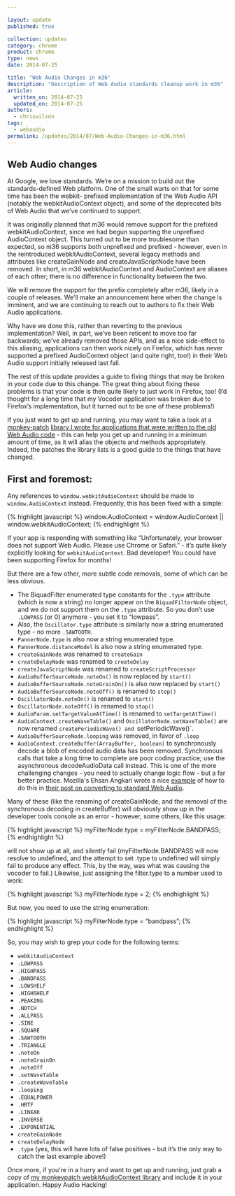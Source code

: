 ```yaml
---

layout: update
published: true

collection: updates
category: chrome
product: chrome
type: news
date: 2014-07-25

title: "Web Audio Changes in m36"
description: "Description of Web Audio standards cleanup work in m36"
article:
  written_on: 2014-07-25
  updated_on: 2014-07-25
authors:
  - chriswilson
tags:
  - webaudio
permalink: /updates/2014/07/Web-Audio-Changes-in-m36.html
---
```

Web Audio changes
--------------------

At Google, we love standards.  We’re on a mission to build out the standards-defined Web platform.  One of the small warts on that for some time has been the webkit- prefixed implementation of the Web Audio API (notably the webkitAudioContext object), and some of the deprecated bits of Web Audio that we’ve continued to support.

It was originally planned that m36 would remove support for the prefixed webkitAudioContext, since we had begun supporting the unprefixed AudioContext object. This turned out to be more troublesome than expected, so m36 supports both unprefixed and prefixed - however, even in the reintroduced webkitAudioContext, several legacy methods and attributes like createGainNode and createJavaScriptNode have been removed. In short, in m36 webkitAudioContext and AudioContext are aliases of each other; there is no difference in functionality between the two.

We will remove the support for the prefix completely after m36, likely in a couple of releases. We'll make an announcement here when the change is imminent, and we are continuing to reach out to authors to fix their Web Audio applications.

Why have we done this, rather than reverting to the previous implementation?  Well, in part, we’ve been reticent to move too far backwards; we’ve already removed those APIs, and as a nice side-effect to this aliasing, applications can then work nicely on Firefox, which has never supported a prefixed AudioContext object (and quite right, too!) in their Web Audio support initially released last fall.

The rest of this update provides a guide to fixing things that may be broken in your code due to this change.  The great thing about fixing these problems is that your code is then quite likely to just work in Firefox, too!  (I’d thought for a long time that my Vocoder application was broken due to Firefox’s implementation, but it turned out to be one of these problems!)

If you just want to get up and running, you may want to take a look at a [monkey-patch](http://en.wikipedia.org/wiki/Monkey_patch) [library I wrote for applications that were written to the old Web Audio code](https://github.com/cwilso/webkitAudioContext-MonkeyPatch) - this can help you get up and running in a minimum amount of time, as it will alias the objects and methods appropriately.  Indeed, the patches the library lists is a good guide to the things that have changed.

First and foremost:
------------------
Any references to `window.webkitAudioContext` should be made to `window.AudioContext` instead.  Frequently, this has been fixed with a simple:

{% highlight javascript %}
window.AudioContext = window.AudioContext || window.webkitAudioContext;
{% endhighlight %}

If your app is responding with something like “Unfortunately, your browser does not support Web Audio.  Please use Chrome or Safari.” - it’s quite likely explicitly looking for `webkitAudioContext`.  Bad developer!  You could have been supporting Firefox for months!

But there are a few other, more subtle code removals, some of which can be less obvious.

* The BiquadFilter enumerated type constants for the `.type` attribute (which is now a string) no longer appear on the `BiquadFilterNode` object, and we do not support them on the `.type` attribute.  So you don’t use `.LOWPASS` (or 0) anymore - you set it to “lowpass”.
* Also, the `Oscillator.type` attribute is similarly now a string enumerated type - no more `.SAWTOOTH`.
* `PannerNode.type` is also now a string enumerated type.
* `PannerNode.distanceModel` is also now a string enumerated type.
* `createGainNode` was renamed to `createGain`
* `createDelayNode` was renamed to `createDelay`
* `createJavaScriptNode` was renamed to `createScriptProcessor`
* `AudioBufferSourceNode.noteOn()` is now replaced by `start()`
* `AudioBufferSourceNode.noteGrainOn()` is also now replaced by `start()`
* `AudioBufferSourceNode.noteOff()` is renamed to `stop()`
* `OscillatorNode.noteOn()` is renamed to `start()`
* `OscillatorNode.noteOff()` is renamed to `stop()`
* `AudioParam.setTargetValueAtTime()` is renamed to `setTargetAtTime()`
* `AudioContext.createWaveTable()` and `OscillatorNode.setWaveTable()` are now renamed `createPeriodicWave() and `setPeriodicWave()`.
* `AudioBufferSourceNode.looping` was removed, in favor of `.loop`
* `AudioContext.createBuffer(ArrayBuffer, boolean)` to synchronously decode a blob of encoded audio  data has been removed.  Synchronous calls that take a long time to complete are poor coding practice; use the asynchronous decodeAudioData call instead.  This is one of the more challenging changes - you need to actually change logic flow - but a far better practice.  Mozilla's Ehsan Angkari wrote a nice [example](https://developer.mozilla.org/en-US/docs/Web/API/Web_Audio_API/Porting_webkitAudioContext_code_to_standards_based_AudioContext#Removal_of_the_synchronous_AudioContext.createBuffer_method) of how to do this in [their post on converting to standard Web Audio](https://developer.mozilla.org/en-US/docs/Web/API/Web_Audio_API/Porting_webkitAudioContext_code_to_standards_based_AudioContext).

Many of these (like the renaming of createGainNode, and the removal of the synchronous decoding in createBuffer) will obviously show up in the developer tools console as an error - however, some others, like this usage:

{% highlight javascript %}
myFilterNode.type = myFilterNode.BANDPASS;
{% endhighlight %}

will not show up at all, and silently fail (myFilterNode.BANDPASS will now resolve to undefined, and the attempt to set .type to undefined will simply fail to produce any effect. This, by the way, was what was causing the vocoder to fail.)  Likewise, just assigning the filter.type to a number used to work:

{% highlight javascript %}
myFilterNode.type = 2;
{% endhighlight %}

But now, you need to use the string enumeration:

{% highlight javascript %}
myFilterNode.type = “bandpass”;
{% endhighlight %}

So, you may wish to grep your code for the following terms:

* `webkitAudioContext`
* `.LOWPASS`
* `.HIGHPASS`
* `.BANDPASS`
* `.LOWSHELF`
* `.HIGHSHELF`
* `.PEAKING`
* `.NOTCH`
* `.ALLPASS`
* `.SINE`
* `.SQUARE`
* `.SAWTOOTH`
* `.TRIANGLE`
* `.noteOn`
* `.noteGrainOn`
* `.noteOff`
* `.setWaveTable`
* `.createWaveTable`
* `.looping`
* `.EQUALPOWER`
* `.HRTF`
* `.LINEAR`
* `.INVERSE`
* `.EXPONENTIAL`
* `createGainNode`
* `createDelayNode`
* `.type` (yes, this will have lots of false positives - but it’s the only way to catch the last example above!)

Once more, if you're in a hurry and want to get up and running, just grab a copy of [my monkeypatch webkitAudioContext library](https://github.com/cwilso/webkitAudioContext-MonkeyPatch) and include it in your application.  Happy Audio Hacking!
